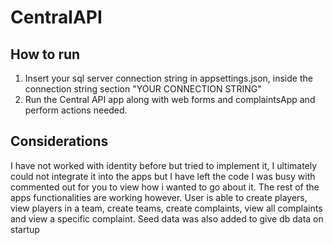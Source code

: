# CentralAPI

How to run
---------------------------------------
1. Insert your sql server connection string in appsettings.json, inside the connection string section "YOUR CONNECTION STRING"
2. Run the Central API app along with web forms and complaintsApp and perform actions needed.

Considerations
--------------------------------------
I have not worked with identity before but tried to implement it, I ultimately could not integrate it into the apps but I have left the code I was busy with commented out for you to view how i wanted to go about it. The rest of the apps functionalities are working however. User is able to create players, view players in a team, create teams, create complaints, view all complaints and view a specific complaint.
Seed data was also added to give db data on startup
